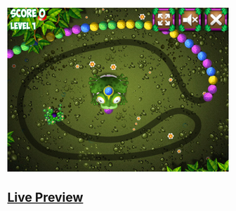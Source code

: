 ![Screenshot](https://github.com/Kallpolo/Game-frogstatic/blob/main/demo.jpg)

# [Live Preview](https://kallpolo.github.io/Game-frogstatic/)
